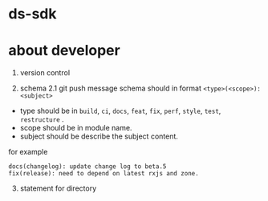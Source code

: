 # ds-sdk
# about developer

1. version control

2. schema
2.1 git push message schema should in format `<type>(<scope>): <subject>`
- type should be in `build`, `ci`, `docs`, `feat`, `fix`, `perf`, `style`, `test`, `restructure` .
- scope should be in module name.
- subject should be describe the subject content.

for example 
```
docs(changelog): update change log to beta.5
fix(release): need to depend on latest rxjs and zone.
```

3. statement for directory
